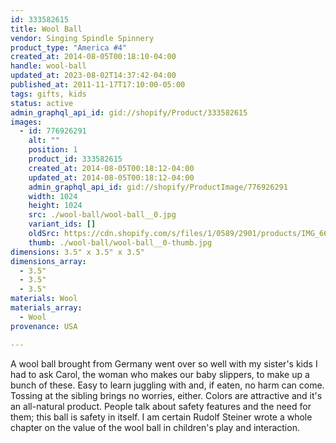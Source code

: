 ```yaml
---
id: 333582615
title: Wool Ball
vendor: Singing Spindle Spinnery
product_type: "America #4"
created_at: 2014-08-05T00:18:10-04:00
handle: wool-ball
updated_at: 2023-08-02T14:37:42-04:00
published_at: 2011-11-17T17:10:00-05:00
tags: gifts, kids
status: active
admin_graphql_api_id: gid://shopify/Product/333582615
images:
  - id: 776926291
    alt: ""
    position: 1
    product_id: 333582615
    created_at: 2014-08-05T00:18:12-04:00
    updated_at: 2014-08-05T00:18:12-04:00
    admin_graphql_api_id: gid://shopify/ProductImage/776926291
    width: 1024
    height: 1024
    src: ./wool-ball/wool-ball__0.jpg
    variant_ids: []
    oldSrc: https://cdn.shopify.com/s/files/1/0589/2901/products/IMG_6666.jpeg?v=1407212292
    thumb: ./wool-ball/wool-ball__0-thumb.jpg
dimensions: 3.5" x 3.5" x 3.5"
dimensions_array:
  - 3.5"
  - 3.5"
  - 3.5"
materials: Wool
materials_array:
  - Wool
provenance: USA

---
```


A wool ball brought from Germany went over so well with my sister's kids I had to ask Carol, the woman who makes our baby slippers, to make up a bunch of these. Easy to learn juggling with and, if eaten, no harm can come. Tossing at the sibling brings no worries, either. Colors are attractive and it's an all-natural product. People talk about safety features and the need for them; this ball is safety in itself. I am certain Rudolf Steiner wrote a whole chapter on the value of the wool ball in children's play and interaction.